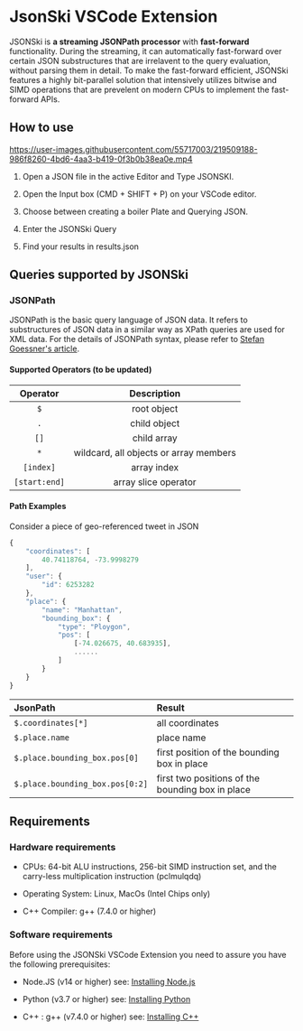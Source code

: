 

# JsonSki VSCode Extension 

JSONSki is **a streaming JSONPath processor** with **fast-forward** functionality. During the streaming, it can automatically fast-forward over certain JSON substructures that are irrelavent to the query evaluation, without parsing them in detail. To make the fast-forward efficient, JSONSki features a highly bit-parallel solution that intensively utilizes bitwise and SIMD operations that are prevelent on modern CPUs to implement the fast-forward APIs. 

## How to use

https://user-images.githubusercontent.com/55717003/219509188-986f8260-4bd6-4aa3-b419-0f3b0b38ea0e.mp4

1. Open a JSON file in the active Editor and Type JSONSKI.

2. Open the Input box (CMD + SHIFT + P) on your VSCode editor.

3. Choose between creating a boiler Plate and Querying JSON.

4. Enter the JSONSki Query

5. Find your results in results.json

## Queries supported by JSONSki

### JSONPath
JSONPath is the basic query language of JSON data. It refers to substructures of JSON data in a similar way as XPath queries are used for XML data. For the details of JSONPath syntax, please refer to [Stefan Goessner's article](https://goessner.net/articles/JsonPath/index.html#e2). 

#### Supported Operators (to be updated)
| Operator                  |   Description     |
| :-----------------------: |:-----------------:|
| `$`                       | root object              |
| `.`                       | child object      |
| `[]`                       | child array      |
| `*`                       | wildcard, all objects or array members          |
| `[index]`             | array index      |
| `[start:end]`             | array slice operator      |


#### Path Examples
Consider a piece of geo-referenced tweet in JSON
```javascript
{
    "coordinates": [
        40.74118764, -73.9998279
    ],
    "user": {
        "id": 6253282
    },
    "place": {
        "name": "Manhattan",
        "bounding_box": {
            "type": "Ploygon",
            "pos": [
                [-74.026675, 40.683935],
                ......
            ]
        }
    }
}
```
| JsonPath | Result |
| :------- | :----- |
| `$.coordinates[*]` | all coordinates     |
| `$.place.name` | place name   |
| `$.place.bounding_box.pos[0]`| first position of the bounding box in place                      |
| `$.place.bounding_box.pos[0:2]`| first two positions of the bounding box in place                      |

## Requirements

### Hardware requirements

- CPUs: 64-bit ALU instructions, 256-bit SIMD instruction set, and the carry-less multiplication instruction (pclmulqdq)

- Operating System: Linux, MacOs (Intel Chips only) 

- C++ Compiler: g++ (7.4.0 or higher)



### Software requirements

Before using the JSONSki VSCode Extension you need to assure you have the following prerequisites:

- Node.JS (v14 or higher) see: [Installing Node.js](https://nodejs.org/)

- Python (v3.7 or higher) see: [Installing Python](https://www.python.org/downloads/release/python-3100/)

- C++ : g++ (v7.4.0 or higher) see: [Installing C++](https://gcc.gnu.org/install/)




